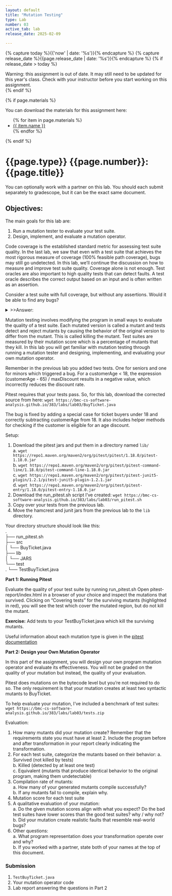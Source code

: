 ```yaml
---
layout: default
title: "Mutation Testing"
type: Lab
number: 03
active_tab: lab
release_date: 2025-02-09

---
```


<!-- Check whether the assignment is ready to release -->
{% capture today %}{{'now' | date: '%s'}}{% endcapture %}
{% capture release_date %}{{page.release_date | date: '%s'}}{% endcapture %}
{% if release_date > today %} 
<div class="alert alert-danger">
Warning: this assignment is out of date.  It may still need to be updated for this year's class.  Check with your instructor before you start working on this assignment.
</div>
{% endif %}
<!-- End of check whether the assignment is up to date -->


<!-- Check whether the assignment is up to date -->
<!--{% capture this_year %}{{'now' | date: '%Y'}}{% endcapture %}
{% capture due_year %}{{page.due_date | date: '%Y'}}{% endcapture %}
{% if this_year != due_year %} 
<div class="alert alert-danger">
Warning: this assignment is out of date.  It may still need to be updated for this year's class.  Check with your instructor before you start working on this assignment.
</div>
{% endif %}-->
<!-- End of check whether the assignment is up to date -->



{% if page.materials %}
<div class="alert alert-info">
You can download the materials for this assignment here:
<ul>
{% for item in page.materials %}
<li><a href="{{item.url}}">{{ item.name }}</a></li>
{% endfor %}
</ul>

</div>
{% endif %}





{{page.type}} {{page.number}}: {{page.title}}
=============================================================


You can optionally work with a partner on this lab. You should each submit separately to gradescope, but it can be the exact same document. 

## Objectives:

The main goals for this lab are:

1. Run a mutation tester to evaluate your test suite.
2. Design, implement, and evaluate a mutation operator.

Code coverage is the established standard metric for assessing test suite quality. In the last lab, we saw that even with a test suite that achieves the most rigorous measure of coverage (100% feasible path coverage), bugs may still go undetected. In this lab, we’ll continue the discussion on how to measure and improve test suite quality. Coverage alone is not enough. Test oracles are also important to high quality tests that can detect faults. A test oracle describes the correct output based on an input and is often written as an assertion.

Consider a test suite with full coverage, but without any assertions. Would it be able to find any bugs? 

<details>
<summary>>>Answer:</summary>
It would only be able to find violations in safety properties (things that should be true across all java programs), but it would not be able to find violations in functional properties. In our [BuyTicket](https://github.com/elizabethdinella/code-coverage/blob/main/src/BuyTicket.java) code from last lab, BUG 1 could be detected without assertions but BUG 2 could not. 
</details>

Mutation testing involves modifying the program in small ways to evaluate the quality of a test suite. Each mutated version is called a mutant and tests detect and reject mutants by causing the behavior of the original version to differ from the mutant. This is called killing the mutant. Test suites are measured by their mutation score which is a percentage of mutants that they kill. In this lab you will get familiar with mutation testing through running a mutation tester and designing, implementing, and evaluating your own mutation operator.  

Remember in the previous lab you added two tests. One for seniors and one for minors which triggered a bug. For a customerAge < 18, the  expression (customerAge - 65) / maxDiscount results in a negative value, which incorrectly reduces the discount rate.

Pitest requires that your tests pass. So, for this lab, download the corrected source from here: 
`wget https://bmc-cs-software-analysis.github.io/383/labs/lab03/BuyTicket.java`

The bug is fixed by adding a special case for ticket buyers under 18 and correctly subtracting customerAge from 18. It also includes helper methods for checking if the customer is eligible for an age discount. 

Setup:
1. Download the pitest jars and put them in a directory named `lib/`  
    a. `wget https://repo1.maven.org/maven2/org/pitest/pitest/1.18.0/pitest-1.18.0.jar`  
    b. `wget https://repo1.maven.org/maven2/org/pitest/pitest-command-line/1.18.0/pitest-command-line-1.18.0.jar`  
    c. `wget https://repo1.maven.org/maven2/org/pitest/pitest-junit5-plugin/1.2.1/pitest-junit5-plugin-1.2.1.jar`  
    d. `wget https://repo1.maven.org/maven2/org/pitest/pitest-entry/1.18.0/pitest-entry-1.18.0.jar`  
2. Download the run_pitest.sh script I’ve created: `wget https://bmc-cs-software-analysis.github.io/383/labs/lab03/run_pitest.sh`  
3. Copy over your tests from the previous lab.   
4. Move the hamcrest and junit jars from the previous lab to the `lib` directory.   

Your directory structure should look like this:  
.  
├── run_pitest.sh  
├── src  
│   └── BuyTicket.java  
├── lib  
│   └── JARS  
└── test  
.    └── TestBuyTicket.java  


**Part 1: Running Pitest**

Evaluate the quality of your test suite by running run_pitest.sh 
Open pitest-report/index.html in a browser of your choice and inspect the mutations that survived.
Clicking on “Covering tests” for the surviving mutants (highlighted in red), you will see the test which cover the mutated region, but do not kill the mutant. 

**Exercise:** Add tests to your TestBuyTicket.java which kill the surviving mutants. 

Useful information about each mutation type is given in the [pitest documentation](https://pitest.org/quickstart/mutators/)

**Part 2: Design your Own Mutation Operator**

In this part of the assignment, you will design your own program mutation operator and evaluate its effectiveness. You will not be graded on the quality of your mutation but instead, the quality of your evaluation. 

Pitest does mutations on the bytecode level but you’re not required to do so. The only requirement is that your mutation creates at least two syntactic mutants to BuyTicket. 

To help evaluate your mutation, I’ve included a benchmark of test suites:
`wget https://bmc-cs-software-analysis.github.io/383/labs/lab03/tests.zip`

Evaluation:
1. How many mutants did your mutation create? Remember that the requirements state you must have at least 2. Include the program before and after transformation in your report clearly indicating the transformation. 
2. For each test suite, categorize the mutants based on their behavior:
    a. Survived (not killed by tests)  
    b. Killed (detected by at least one test)  
    c. Equivalent (mutants that produce identical behavior to the original program, making them undetectable)  
3. Compilation rate of mutants:  
    a. How many of your generated mutants compile successfully?   
    b. If any mutants fail to compile, explain why.  
4. Mutation score for each test suite
5. A qualitative evaluation of your mutation:  
    a. Do the given mutation scores align with what you expect? Do the bad test suites have lower scores than the good test suites? why / why not?   
    b. Did your mutation create realistic faults that resemble real-world bugs?  
6. Other questions:  
    a. What program representation does your transformation operate over and why?   
    b. If you worked with a partner, state both of your names at the top of this document.  


### Submission 
1. `TestBuyTicket.java`
2. Your mutation operator code
3. Lab report answering the questions in Part 2

